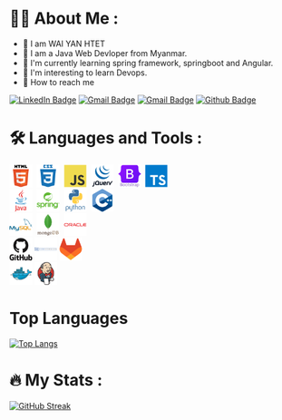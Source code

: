 # :man_technologist: About Me : 


   - 👋  I am WAI YAN HTET
   -  :telescope: I am a Java Web Devloper from Myanmar.
   - 🌱  I'm currently learning spring framework, springboot and Angular. 
   - 👀  I'm interesting to learn Devops.
   -  🔭 How to reach me
   
[![LinkedIn Badge](https://img.shields.io/badge/LinkedIn-WAI%20YAN%20HTET-blue?style=flat-square&logo=LinkedIn&&logoColor=blue)](https://www.linkedin.com/in/waiyan-htet-0a453a201/)
[![Gmail Badge](https://img.shields.io/badge/Gmail-waiyanucsy1@gmail.com-red?style=flat-square&logo=Gmail&&logoColor=red)]()
[![Gmail Badge](https://img.shields.io/badge/Gmail-waiyan.javadev@gmail.com-red?style=flat-square&logo=Gmail&&logoColor=red)]()
[![Github Badge](https://img.shields.io/badge/Github-waiyanucsy1@gmail.com-teal?style=flat-square&logo=Github&&logoColor=white)](https://github.com/wa1yan)


<!---
wa1yan/wa1yan is a ✨ special ✨ repository because its `README.md` (this file) appears on your GitHub profile.
You can click the Preview link to take a look at your changes.
--->
# :hammer_and_wrench: Languages and Tools :
 <div >
   <img src="https://github.com/devicons/devicon/blob/master/icons/html5/html5-original-wordmark.svg" title="HTML5" alt="HTML" width="40" height="40"/>&nbsp;
  <img src="https://github.com/devicons/devicon/blob/master/icons/css3/css3-plain-wordmark.svg"  title="CSS3" alt="CSS" width="40" height="40"/>&nbsp;
  <img src="https://github.com/devicons/devicon/blob/master/icons/javascript/javascript-original.svg" title="JavaScript" alt="JavaScript" width="40"       height="40"/>&nbsp;
  <img src="https://github.com/devicons/devicon/blob/master/icons/jquery/jquery-original-wordmark.svg" title="JQuery" alt="JQuery" width="40" height="40"/>&nbsp; 
  <img src="https://github.com/devicons/devicon/blob/master/icons/bootstrap/bootstrap-original-wordmark.svg" title="Bootstrap" alt="Bootstrap" width="40" height="40"/>&nbsp; 
    <img src="https://github.com/devicons/devicon/blob/master/icons/typescript/typescript-original.svg" title="Bootstrap" alt="Bootstrap" width="40" height="40"/>&nbsp; 
   
</div>

 <div>
  <img src="https://github.com/devicons/devicon/blob/master/icons/java/java-original-wordmark.svg" title="Java" alt="Java" width="40" height="40"/>&nbsp;
  <img src="https://github.com/devicons/devicon/blob/master/icons/spring/spring-original-wordmark.svg" title="Java" alt="Java" width="40" height="40"/>&nbsp;
  <img src="https://github.com/devicons/devicon/blob/master/icons/python/python-original-wordmark.svg" title="Python" alt="Python" width="40" height="40"/>&nbsp;
  <img src="https://github.com/devicons/devicon/blob/master/icons/cplusplus/cplusplus-original.svg" title="Cplusplus" alt="Cplusplus" width="40" height="40"/>&nbsp;
</div>

 <div>
  <img src="https://github.com/devicons/devicon/blob/master/icons/mysql/mysql-original-wordmark.svg" title="MySQL"  alt="MySQL" width="40" height="40"/>&nbsp;
  <img src="https://github.com/devicons/devicon/blob/master/icons/mongodb/mongodb-original-wordmark.svg" title="Mongodb"  alt="Mongodb" width="40" height="40"/>&nbsp;
  <img src="https://github.com/devicons/devicon/blob/master/icons/oracle/oracle-original.svg" title="Oracle"  alt="Oracle" width="40" height="40"/>&nbsp;
</div>

 <div>
  <img src="https://github.com/devicons/devicon/blob/master/icons/github/github-original-wordmark.svg" title="Github" **alt="Github" width="40" height="40"/>
  <img src="https://github.com/devicons/devicon/blob/master/icons/subversion/subversion-original-wordmark.svg" title="Svn" **alt="Svn" width="40" height="40"/>
  <img src="https://github.com/devicons/devicon/blob/master/icons/gitlab/gitlab-original.svg" title="Gitlab" **alt="Gitlab" width="40" height="40"/>
</div>

<div>
  <img src="https://github.com/devicons/devicon/blob/master/icons/docker/docker-original.svg" title="Docker" **alt="Docker" width="40" height="40"/>
  <img src="https://github.com/devicons/devicon/blob/master/icons/jenkins/jenkins-original.svg" title="Jenkins" **alt="Jenkins" width="40" height="40"/>
 </div>

# Top Languages
[![Top Langs](https://github-readme-stats.vercel.app/api/top-langs/?username=wa1yan&layout=compact&theme=vue-dark)](https://github.com/anuraghazra/github-readme-stats)

# :fire: My Stats :
[![GitHub Streak](http://github-readme-streak-stats.herokuapp.com?user=wa1yan&theme=vue-dark&hide_border=true)](https://git.io/streak-stats)


#

